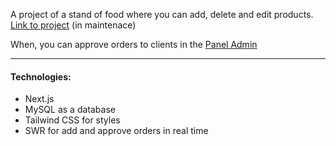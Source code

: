 A project of a stand of food where you can add, delete and edit products. [Link to project](https://food-stand.up.railway.app) (in maintenace)

When, you can approve orders to clients in the [Panel Admin](https://food-stand.up.railway.app/admin)
___
#### Technologies:
+ Next.js
+ MySQL as a database
+ Tailwind CSS for styles
+ SWR for add and approve orders in real time

